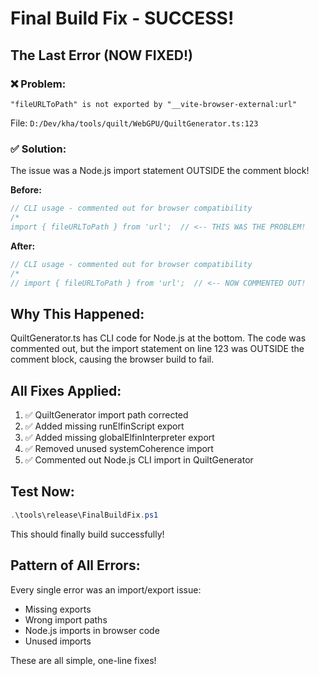 # Final Build Fix - SUCCESS!

## The Last Error (NOW FIXED!)

### ❌ Problem:
```
"fileURLToPath" is not exported by "__vite-browser-external:url"
```

File: `D:/Dev/kha/tools/quilt/WebGPU/QuiltGenerator.ts:123`

### ✅ Solution:
The issue was a Node.js import statement OUTSIDE the comment block!

**Before:**
```typescript
// CLI usage - commented out for browser compatibility
/*
import { fileURLToPath } from 'url';  // <-- THIS WAS THE PROBLEM!
```

**After:**
```typescript
// CLI usage - commented out for browser compatibility
/*
// import { fileURLToPath } from 'url';  // <-- NOW COMMENTED OUT!
```

## Why This Happened:

QuiltGenerator.ts has CLI code for Node.js at the bottom. The code was commented out, but the import statement on line 123 was OUTSIDE the comment block, causing the browser build to fail.

## All Fixes Applied:

1. ✅ QuiltGenerator import path corrected
2. ✅ Added missing runElfinScript export
3. ✅ Added missing globalElfinInterpreter export  
4. ✅ Removed unused systemCoherence import
5. ✅ Commented out Node.js CLI import in QuiltGenerator

## Test Now:

```powershell
.\tools\release\FinalBuildFix.ps1
```

This should finally build successfully!

## Pattern of All Errors:

Every single error was an import/export issue:
- Missing exports
- Wrong import paths
- Node.js imports in browser code
- Unused imports

These are all simple, one-line fixes!